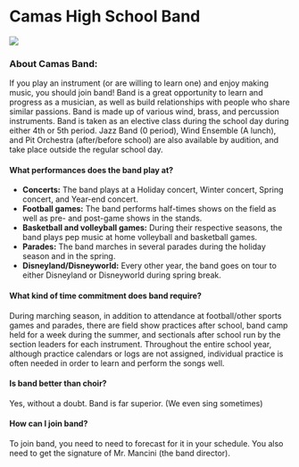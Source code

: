 <link rel="stylesheet" type="text/css" href="main.css"/>

# Camas High School Band

<img src="http://staff.camas.wednet.edu/blogs/chsband/files/2013/11/cropped-camasfball1-5909.jpg">

### About Camas Band:
If you play an instrument (or are willing to learn one) and enjoy making music, you should join band! Band is a great opportunity to learn and progress as a musician, as well as build relationships with people who share similar passions. Band is made up of various wind, brass, and percussion instruments. Band is taken as an elective class during the school day during either 4th or 5th period. Jazz Band (0 period), Wind Ensemble (A lunch), and Pit Orchestra (after/before school) are also available by audition, and take place outside the regular school day.



#### What performances does the band play at?
- **Concerts:** The band plays at a Holiday concert, Winter concert, Spring concert, and Year-end concert.
- **Football games:** The band performs half-times shows on the field as well as pre- and post-game shows in the stands.
- **Basketball and volleyball games:** During their respective seasons, the band plays pep music at home volleyball and basketball games.
- **Parades:** The band marches in several parades during the holiday season and in the spring. 
- **Disneyland/Disneyworld:** Every other year, the band goes on tour to either Disneyland or Disneyworld during spring break.


#### What kind of time commitment does band require?
During marching season, in addition to attendance at football/other sports games and parades, there are field show practices after school, band camp held for a week during the summer, and sectionals after school run by the section leaders for each instrument. Throughout the entire school year, although practice calendars or logs are not assigned, individual practice is often needed in order to learn and perform the songs well. 


#### Is band better than choir?
Yes, without a doubt. Band is far superior. (We even sing sometimes)


#### How can I join band?
To join band, you need to need to forecast for it in your schedule. You also need to get the signature of Mr. Mancini (the band director).
